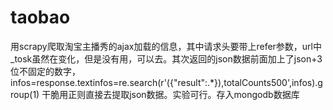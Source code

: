 # taobao
用scrapy爬取淘宝主播秀的ajax加载的信息，其中请求头要带上refer参数，url中_tosk虽然在变化，但是没有用，可以去。其次返回的json数据前面加上了json+3位不固定的数字，
infos=response.textinfos=re.search(r'({"result":.*}),totalCounts500',infos).group(1) 干脆用正则直接去提取json数据。实验可行。存入mongodb数据库
